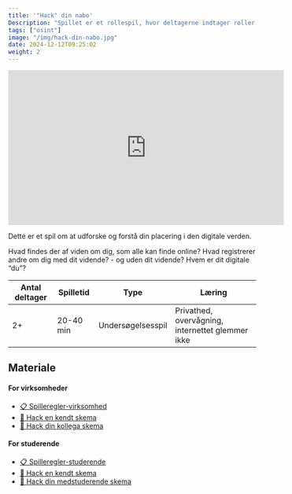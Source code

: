 ```yaml
---
title: '"Hack" din nabo'
Description: "Spillet er et rollespil, hvor deltagerne indtager roller som enten lovlydige eller hackere."
tags: ["osint"]
image: "/img/hack-din-nabo.jpg"
date: 2024-12-12T09:25:02
weight: 2
---
```


<iframe width="560" height="315" src="https://www.youtube.com/embed/s-U2OlWmzgI?si=ea3W_Nq1-xmQlGAB" title="YouTube video player" frameborder="0" allow="accelerometer; autoplay; clipboard-write; encrypted-media; gyroscope; picture-in-picture; web-share" referrerpolicy="strict-origin-when-cross-origin" allowfullscreen></iframe>

Dette er et spil om at udforske og forstå din placering i den digitale verden.

Hvad findes der af viden om dig, som alle kan finde online? Hvad registrerer andre om dig med dit vidende? - og uden dit vidende? Hvem er dit digitale “du”?

| Antal deltager | Spilletid | Type              | Læring                                           |
| -------------- | --------- | ----------------- | ------------------------------------------------ |
| 2+             | 20-40 min | Undersøgelsesspil | Privathed, overvågning, internettet glemmer ikke |

## Materiale

#### For virksomheder

- [📋 Spilleregler-virksomhed](/files/hack-din-nabo/HACK%20DIN%20NABO%20spilleregler-virksomhed.pdf)
- [📝 Hack en kendt skema](/files/hack-din-nabo/2.%20Hack%20en%20kendt%20skema.docx)
- [📝 Hack din kollega skema](/files/hack-din-nabo/3.%20Hack%20din%20kollega%20skema.docx)

#### For studerende

- [📋 Spilleregler-studerende](/files/hack-din-nabo/HACK%20DIN%20NABO%20spilleregler-studerende.pdf)
- [📝 Hack en kendt skema](/files/hack-din-nabo/1.%20Hack%20en%20kendt%20skema.docx)
- [📝 Hack din medstuderende skema](/files/hack-din-nabo/2.%20Hack%20din%20medstuderende.docx)
